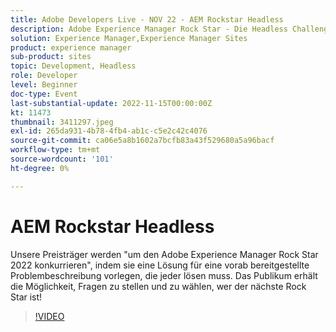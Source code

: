 ```yaml
---
title: Adobe Developers Live - NOV 22 - AEM Rockstar Headless
description: Adobe Experience Manager Rock Star - Die Headless ChallengeUnsere Presenter werden mit dem Adobe Experience Manager Rock Star 2022 "konkurrieren", indem sie eine Lösung für eine vorab bereitgestellte Problembeschreibung präsentieren, die jeder lösen muss. Das Publikum erhält die Möglichkeit, Fragen zu stellen und zu wählen, wer der nächste Rock Star ist!
solution: Experience Manager,Experience Manager Sites
product: experience manager
sub-product: sites
topic: Development, Headless
role: Developer
level: Beginner
doc-type: Event
last-substantial-update: 2022-11-15T00:00:00Z
kt: 11473
thumbnail: 3411297.jpeg
exl-id: 265da931-4b78-4fb4-ab1c-c5e2c42c4076
source-git-commit: ca06e5a8b1602a7bcfb83a43f529680a5a96bacf
workflow-type: tm+mt
source-wordcount: '101'
ht-degree: 0%

---
```


# AEM Rockstar Headless

Unsere Preisträger werden &quot;um den Adobe Experience Manager Rock Star 2022 konkurrieren&quot;, indem sie eine Lösung für eine vorab bereitgestellte Problembeschreibung vorlegen, die jeder lösen muss. Das Publikum erhält die Möglichkeit, Fragen zu stellen und zu wählen, wer der nächste Rock Star ist!

>[!VIDEO](https://video.tv.adobe.com/v/3411297/?quality=12&learn=on)
